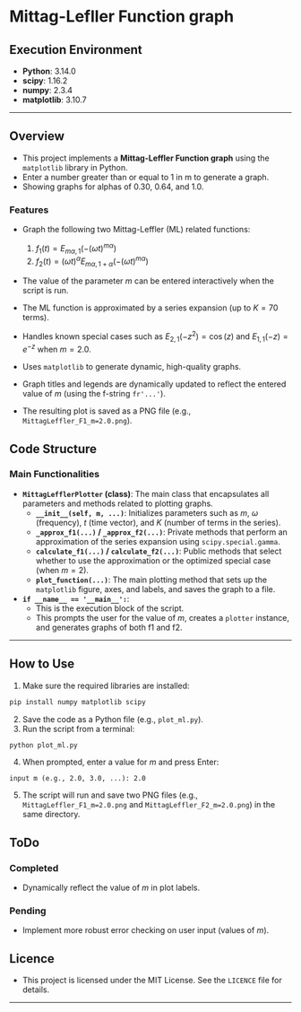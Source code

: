 # **Mittag-Lefller Function graph**

## **Execution Environment**
- **Python**: 3.14.0  
- **scipy**: 1.16.2
- **numpy**: 2.3.4
- **matplotlib**: 3.10.7

---

## **Overview**
- This project implements a **Mittag-Leffler Function graph** using the `matplotlib` library in Python. 
- Enter a number greater than or equal to 1 in m to generate a graph.
- Showing graphs for alphas of 0.30, 0.64, and 1.0.

### **Features**
- Graph the following two Mittag-Leffler (ML) related functions:
  
  1.  $f_1(t) = E_{m\alpha, 1}(-(\omega t)^{m\alpha})$
  2.  $f_2(t) = (\omega t)^\alpha E_{m\alpha, 1+\alpha}(-(\omega t)^{m\alpha})$

- The value of the parameter $m$ can be entered interactively when the script is run.
- The ML function is approximated by a series expansion (up to $K=70$ terms).
- Handles known special cases such as $E_{2,1}(-z^2) = \cos(z)$ and $E_{1,1}(-z) = e^{-z}$ when $m=2.0$.
- Uses `matplotlib` to generate dynamic, high-quality graphs.
- Graph titles and legends are dynamically updated to reflect the entered value of $m$ (using the f-string `fr'...'`).
- The resulting plot is saved as a PNG file (e.g., `MittagLeffler_F1_m=2.0.png`).

## **Code Structure**
### **Main Functionalities**
- **`MittagLefflerPlotter` (class)**: The main class that encapsulates all parameters and methods related to plotting graphs.
  - **`__init__(self, m, ...)`**: Initializes parameters such as $m$, $\omega$ (frequency), $t$ (time vector), and $K$ (number of terms in the series).
  - **`_approx_f1(...)` / `_approx_f2(...)`**: Private methods that perform an approximation of the series expansion using `scipy.special.gamma`.
  - **`calculate_f1(...)` / `calculate_f2(...)`**: Public methods that select whether to use the approximation or the optimized special case (when $m=2$).
  - **`plot_function(...)`**: The main plotting method that sets up the `matplotlib` figure, axes, and labels, and saves the graph to a file.
- **`if __name__ == '__main__':`**:
  - This is the execution block of the script.
  - This prompts the user for the value of $m$, creates a `plotter` instance, and generates graphs of both f1 and f2.

---

## **How to Use**
1. Make sure the required libraries are installed:
```bash
pip install numpy matplotlib scipy
```
2. Save the code as a Python file (e.g., `plot_ml.py`).
3. Run the script from a terminal:
```bash
python plot_ml.py
```
4. When prompted, enter a value for $m$ and press Enter:
```
input m (e.g., 2.0, 3.0, ...): 2.0
```
5. The script will run and save two PNG files (e.g., `MittagLeffler_F1_m=2.0.png` and `MittagLeffler_F2_m=2.0.png`) in the same directory.

## **ToDo**
### **Completed**
- Dynamically reflect the value of $m$ in plot labels.

### **Pending**
- Implement more robust error checking on user input (values ​​of $m$).

## **Licence**
- This project is licensed under the MIT License. See the `LICENCE` file for details.


---
